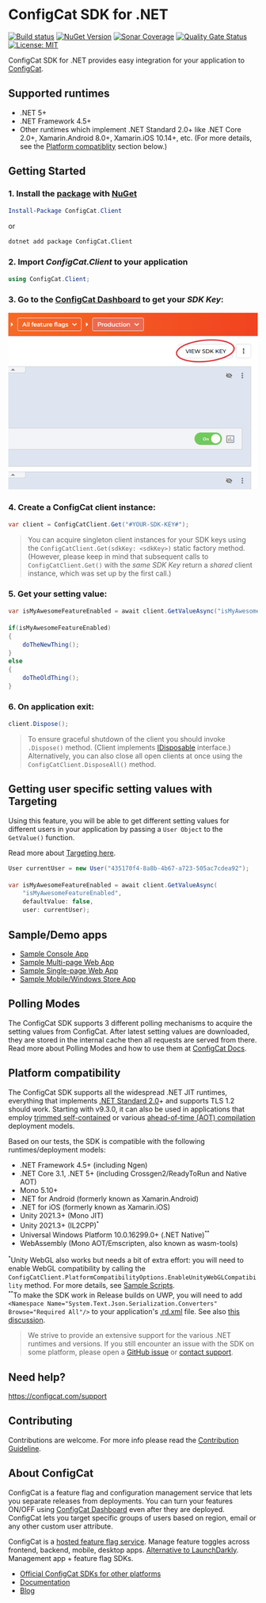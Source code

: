 # ConfigCat SDK for .NET

[![Build status](https://github.com/configcat/.net-sdk/actions/workflows/dotnet-sdk-ci.yml/badge.svg?branch=master)](https://github.com/configcat/.net-sdk/actions/workflows/dotnet-sdk-ci.yml)
[![NuGet Version](https://img.shields.io/nuget/v/ConfigCat.Client)](https://www.nuget.org/packages/ConfigCat.Client/)
[![Sonar Coverage](https://img.shields.io/sonar/coverage/net-sdk?logo=SonarCloud&server=https%3A%2F%2Fsonarcloud.io)](https://sonarcloud.io/project/overview?id=net-sdk) 
[![Quality Gate Status](https://sonarcloud.io/api/project_badges/measure?project=net-sdk&metric=alert_status)](https://sonarcloud.io/dashboard?id=net-sdk)
[![License: MIT](https://img.shields.io/badge/License-MIT-yellow.svg)](https://github.com/configcat/.net-sdk/blob/master/LICENSE)

ConfigCat SDK for .NET provides easy integration for your application to [ConfigCat](https://configcat.com).

## Supported runtimes
- .NET 5+
- .NET Framework 4.5+
- Other runtimes which implement .NET Standard 2.0+ like .NET Core 2.0+, Xamarin.Android 8.0+, Xamarin.iOS 10.14+, etc. (For more details, see the [Platform compatiblity](#platform-compatibility) section below.)

## Getting Started

### 1. Install the [package](https://www.nuget.org/packages/ConfigCat.Client) with [NuGet](http://docs.nuget.org/docs/start-here/using-the-package-manager-console) 
```PowerShell
Install-Package ConfigCat.Client
```
or
```bash
dotnet add package ConfigCat.Client
```

### 2. Import *ConfigCat.Client* to your application
```c#
using ConfigCat.Client;
```

### 3. Go to the [ConfigCat Dashboard](https://app.configcat.com/sdkkey) to get your *SDK Key*:
![SDK-KEY](https://raw.githubusercontent.com/ConfigCat/.net-sdk/master/media/readme02-3.png  "SDK-KEY")

### 4. Create a **ConfigCat** client instance:
```c#
var client = ConfigCatClient.Get("#YOUR-SDK-KEY#");
```

> You can acquire singleton client instances for your SDK keys using the `ConfigCatClient.Get(sdkKey: <sdkKey>)` static factory method.
(However, please keep in mind that subsequent calls to `ConfigCatClient.Get()` with the *same SDK Key* return a *shared* client instance, which was set up by the first call.)

### 5. Get your setting value:
```c#
var isMyAwesomeFeatureEnabled = await client.GetValueAsync("isMyAwesomeFeatureEnabled", false);

if(isMyAwesomeFeatureEnabled)
{
    doTheNewThing();
}
else
{
    doTheOldThing();
}
```

### 6. On application exit:
``` c#
client.Dispose();
```
> To ensure graceful shutdown of the client you should invoke ```.Dispose()``` method. (Client implements [IDisposable](https://msdn.microsoft.com/en-us/library/system.idisposable(v=vs.110).aspx) interface.)
> Alternatively, you can also close all open clients at once using the `ConfigCatClient.DisposeAll()` method.

## Getting user specific setting values with Targeting
Using this feature, you will be able to get different setting values for different users in your application by passing a `User Object` to the `GetValue()` function.

Read more about [Targeting here](https://configcat.com/docs/advanced/targeting).
```c#
User currentUser = new User("435170f4-8a8b-4b67-a723-505ac7cdea92");

var isMyAwesomeFeatureEnabled = await client.GetValueAsync(
	"isMyAwesomeFeatureEnabled",
	defaultValue: false,
	user: currentUser);
```

## Sample/Demo apps
  * [Sample Console App](https://github.com/configcat/.net-sdk/tree/master/samples/ConsoleApp)
  * [Sample Multi-page Web App](https://github.com/configcat/.net-sdk/tree/master/samples/ASP.NETCore)
  * [Sample Single-page Web App](https://github.com/configcat/.net-sdk/tree/master/samples/BlazorWasm)
  * [Sample Mobile/Windows Store App](https://github.com/configcat/.net-sdk/tree/master/samples/MAUI)
  
## Polling Modes
The ConfigCat SDK supports 3 different polling mechanisms to acquire the setting values from ConfigCat. After latest setting values are downloaded, they are stored in the internal cache then all requests are served from there. Read more about Polling Modes and how to use them at [ConfigCat Docs](https://configcat.com/docs/sdk-reference/dotnet/).

## Platform compatibility
The ConfigCat SDK supports all the widespread .NET JIT runtimes, everything that implements [.NET Standard 2.0](https://learn.microsoft.com/en-us/dotnet/standard/net-standard?tabs=net-standard-2-0)+ and supports TLS 1.2 should work.
Starting with v9.3.0, it can also be used in applications that employ [trimmed self-contained](https://learn.microsoft.com/en-us/dotnet/core/deploying/trimming/trim-self-contained) or various [ahead-of-time (AOT) compilation](https://en.wikipedia.org/wiki/Ahead-of-time_compilation) deployment models.

Based on our tests, the SDK is compatible with the following runtimes/deployment models:
* .NET Framework 4.5+ (including Ngen)
* .NET Core 3.1, .NET 5+ (including Crossgen2/ReadyToRun and Native AOT)
* Mono 5.10+
* .NET for Android (formerly known as Xamarin.Android)
* .NET for iOS (formerly known as Xamarin.iOS)
* Unity 2021.3+ (Mono JIT)
* Unity 2021.3+ (IL2CPP)<sup><small>*</small></sup>
* Universal Windows Platform 10.0.16299.0+ (.NET Native)<sup><small>**</small></sup>
* WebAssembly (Mono AOT/Emscripten, also known as wasm-tools)

<sup><small>*</small></sup>Unity WebGL also works but needs a bit of extra effort: you will need to enable WebGL compatibility by calling the `ConfigCatClient.PlatformCompatibilityOptions.EnableUnityWebGLCompatibility` method. For more details, see [Sample Scripts](https://github.com/configcat/.net-sdk/tree/master/samples/UnityWebGL).<br/>
<sup><small>**</small></sup>To make the SDK work in Release builds on UWP, you will need to add `<Namespace Name="System.Text.Json.Serialization.Converters" Browse="Required All"/>` to your application's [.rd.xml](https://learn.microsoft.com/en-us/windows/uwp/dotnet-native/runtime-directives-rd-xml-configuration-file-reference) file. See also [this discussion](https://github.com/dotnet/runtime/issues/29912#issuecomment-638471351).

> We strive to provide an extensive support for the various .NET runtimes and versions. If you still encounter an issue with the SDK on some platform, please open a [GitHub issue](https://github.com/configcat/.net-sdk/issues/new/choose) or [contact support](https://configcat.com/support).

## Need help?
https://configcat.com/support

## Contributing
Contributions are welcome. For more info please read the [Contribution Guideline](CONTRIBUTING.md).

## About ConfigCat
ConfigCat is a feature flag and configuration management service that lets you separate releases from deployments. You can turn your features ON/OFF using <a href="https://app.configcat.com" target="_blank">ConfigCat Dashboard</a> even after they are deployed. ConfigCat lets you target specific groups of users based on region, email or any other custom user attribute.

ConfigCat is a <a href="https://configcat.com" target="_blank">hosted feature flag service</a>. Manage feature toggles across frontend, backend, mobile, desktop apps. <a href="https://configcat.com" target="_blank">Alternative to LaunchDarkly</a>. Management app + feature flag SDKs.

- [Official ConfigCat SDKs for other platforms](https://github.com/configcat)
- [Documentation](https://configcat.com/docs)
- [Blog](https://configcat.com/blog)
